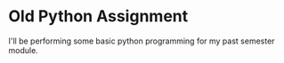 # Old Python Assignment

I'll be performing some basic python programming for my past semester module. 
